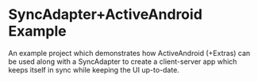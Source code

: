 # SyncAdapter+ActiveAndroid Example

An example project which demonstrates how ActiveAndroid (+Extras) can be used along with a SyncAdapter to create a client-server app which keeps itself in sync while keeping the UI up-to-date.